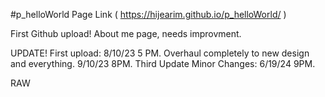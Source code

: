 #p_helloWorld      Page Link ( https://hijearim.github.io/p_helloWorld/ )

First Github upload! About me page, needs improvment.

UPDATE!
First upload: 8/10/23 5 PM.
Overhaul completely to new design and everything. 9/10/23 8PM.
Third Update Minor Changes: 6/19/24 9PM.

RAW
